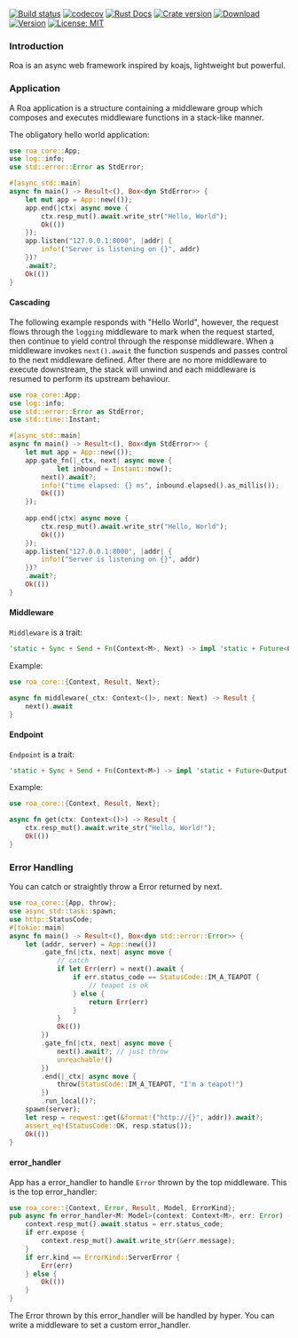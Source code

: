 [![Build status](https://img.shields.io/travis/Hexilee/roa/master.svg)](https://travis-ci.org/Hexilee/roa)
[![codecov](https://codecov.io/gh/Hexilee/roa/branch/master/graph/badge.svg)](https://codecov.io/gh/Hexilee/roa) 
[![Rust Docs](https://docs.rs/roa-core/badge.svg)](https://docs.rs/roa-core)
[![Crate version](https://img.shields.io/crates/v/roa-core.svg)](https://crates.io/crates/roa-core)
[![Download](https://img.shields.io/crates/d/roa-core.svg)](https://crates.io/crates/roa-core)
[![Version](https://img.shields.io/badge/rustc-1.39+-lightgray.svg)](https://blog.rust-lang.org/2019/11/07/Rust-1.39.0.html)
[![License: MIT](https://img.shields.io/badge/License-MIT-yellow.svg)](https://github.com/Hexilee/roa/blob/master/LICENSE)

### Introduction

Roa is an async web framework inspired by koajs, lightweight but powerful.

### Application

A Roa application is a structure containing a middleware group which composes and executes middleware functions in a stack-like manner.

The obligatory hello world application:

```rust
use roa_core::App;
use log::info;
use std::error::Error as StdError;

#[async_std::main]
async fn main() -> Result<(), Box<dyn StdError>> {
    let mut app = App::new(());
    app.end(|ctx| async move {
      	ctx.resp_mut().await.write_str("Hello, World");
      	Ok(())
  	});
    app.listen("127.0.0.1:8000", |addr| {
        info!("Server is listening on {}", addr)
    })?
  	.await?;
    Ok(())
}
```

#### Cascading

The following example responds with "Hello World", however, the request flows through
the `logging` middleware to mark when the request started, then continue
to yield control through the response middleware. When a middleware invokes `next().await`
the function suspends and passes control to the next middleware defined. After there are no more
middleware to execute downstream, the stack will unwind and each middleware is resumed to perform
its upstream behaviour.

```rust
use roa_core::App;
use log::info;
use std::error::Error as StdError;
use std::time::Instant;

#[async_std::main]
async fn main() -> Result<(), Box<dyn StdError>> {
    let mut app = App::new(());
  	app.gate_fn(|_ctx, next| async move {
    		let inbound = Instant::now();
        next().await?;
        info!("time elapsed: {} ms", inbound.elapsed().as_millis());
        Ok(())
  	});
  
    app.end(|ctx| async move {
      	ctx.resp_mut().await.write_str("Hello, World");
      	Ok(())
  	});
    app.listen("127.0.0.1:8000", |addr| {
        info!("Server is listening on {}", addr)
    })?
  	.await?;
    Ok(())
}
```

#### Middleware

`Middleware` is a trait:

```rust
'static + Sync + Send + Fn(Context<M>, Next) -> impl 'static + Future<Output = Result<R>> + Send;
```

Example:

```rust
use roa_core::{Context, Result, Next};

async fn middleware(_ctx: Context<()>, next: Next) -> Result {
  	next().await
}
```

#### Endpoint

`Endpoint` is a trait:

```rust
'static + Sync + Send + Fn(Context<M>) -> impl 'static + Future<Output = Result<R>> + Send;
```

Example:

```rust
use roa_core::{Context, Result, Next};

async fn get(ctx: Context<()>) -> Result {
	ctx.resp_mut().await.write_str("Hello, World!");
  	Ok(())
}
```



### Error Handling

You can catch or straightly throw a Error returned by next.

```rust
use roa_core::{App, throw};
use async_std::task::spawn;
use http::StatusCode;
#[tokio::main]
async fn main() -> Result<(), Box<dyn std::error::Error>> {
    let (addr, server) = App::new(())
        .gate_fn(|ctx, next| async move {
            // catch
            if let Err(err) = next().await {
                if err.status_code == StatusCode::IM_A_TEAPOT {
                    // teapot is ok
                } else {
                    return Err(err)
                }
            }
            Ok(())
        })
        .gate_fn(|ctx, next| async move {
            next().await?; // just throw
            unreachable!()
        })
        .end(|_ctx| async move {
            throw(StatusCode::IM_A_TEAPOT, "I'm a teapot!")
        })
        .run_local()?;
    spawn(server);
    let resp = reqwest::get(&format!("http://{}", addr)).await?;
    assert_eq!(StatusCode::OK, resp.status());
    Ok(())
}
```



#### error_handler
App has a error_handler to handle `Error` thrown by the top middleware.
This is the top error_handler:

```rust
use roa_core::{Context, Error, Result, Model, ErrorKind};
pub async fn error_handler<M: Model>(context: Context<M>, err: Error) -> Result {
    context.resp_mut().await.status = err.status_code;
    if err.expose {
        context.resp_mut().await.write_str(&err.message);
    }
    if err.kind == ErrorKind::ServerError {
        Err(err)
    } else {
        Ok(())
    }
}
```

The Error thrown by this error_handler will be handled by hyper.
You can write a middleware to set a custom error_handler.